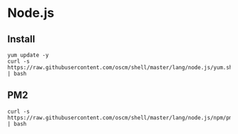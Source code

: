 Node.js
=====

Install
-----

	yum update -y
	curl -s https://raw.githubusercontent.com/oscm/shell/master/lang/node.js/yum.sh | bash
	
## PM2

	curl -s https://raw.githubusercontent.com/oscm/shell/master/lang/node.js/npm/pm2.sh | bash

